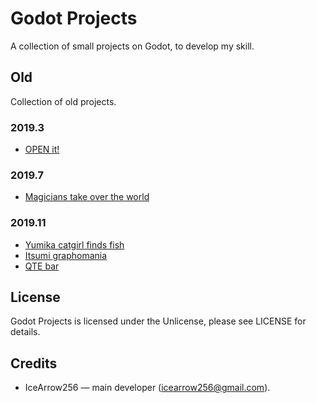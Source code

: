 # Godot Projects

A collection of small projects on Godot, to develop my skill.

## Old

Collection of old projects.

### 2019.3

* [OPEN it!](https://github.com/IceArrow256/godot-projects/tree/master/old/open-it)

### 2019.7

* [Magicians take over the world](https://github.com/IceArrow256/godot-projects/tree/master/old/magicians-take-over-the-world)

### 2019.11

* [Yumika catgirl finds fish](https://github.com/IceArrow256/godot-projects/tree/master/old/yumika-catgirl-finds-fish)
* [Itsumi graphomania](https://github.com/IceArrow256/godot-projects/tree/master/old/itsumi-graphomania)
* [QTE bar](https://github.com/IceArrow256/godot-projects/tree/master/old/qte-bar)

## License

Godot Projects is licensed under the Unlicense, please see LICENSE for details.

## Credits

* IceArrow256 — main developer (icearrow256@gmail.com).

